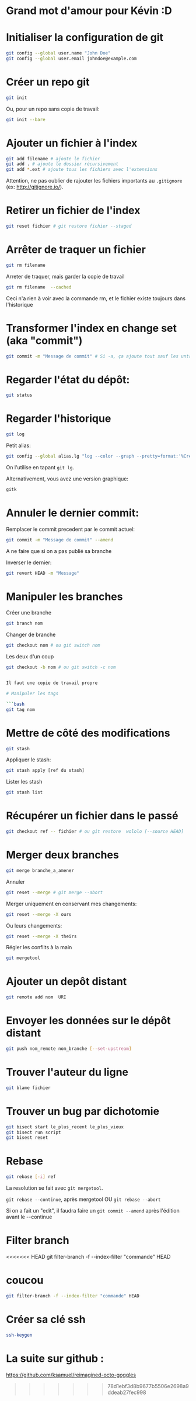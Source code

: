 # Grand mot d'amour pour Kévin :D

# Initialiser la configuration de git

```bash
git config --global user.name "John Doe"
git config --global user.email johndoe@example.com
```

# Créer un repo git

```bash
git init 
```

Ou, pour un repo sans copie de travail:

```bash
git init --bare
```

# Ajouter un fichier à l'index

```bash
git add filename # ajoute le fichier
git add . # ajoute le dossier récursivement
git add *.ext # ajoute tous les fichiers avec l'extensions
```

Attention, ne pas oublier de rajouter les fichiers importants au `.gitignore` (ex: http://gitignore.io/).

# Retirer un fichier de l'index

```bash
git reset fichier # git restore fichier --staged
```

# Arrêter de traquer un fichier

```bash
git rm filename  
```

Arreter de traquer, mais garder la copie de travail

```bash
git rm filename  --cached
```

Ceci n'a rien à voir avec la commande rm, et le fichier existe toujours dans l'historique

# Transformer l'index en change set (aka "commit")

```bash
git commit -m "Message de commit" # Si -a, ça ajoute tout sauf les untracked
```

# Regarder l'état du dépôt:

```bash
git status
```

# Regarder l'historique

```bash
git log
```

Petit alias:

```bash
git config --global alias.lg "log --color --graph --pretty=format:'%Cred%h%Creset -%C(yellow)%d%Creset %s %Cgreen(%cr) %C(bold blue)<%an>%Creset' --abbrev-commit"
```

On l'utilise en tapant `git lg`.

Alternativement, vous avez une version graphique:

```bash
gitk
```

# Annuler le dernier commit:

Remplacer le commit precedent par le commit actuel:

```bash
git commit -m "Message de commit" --amend
```

A ne faire que si on a pas publié sa branche

Inverser le dernier:

```bash
git revert HEAD -m "Message"
```

# Manipuler les branches

Créer une branche

```bash
git branch nom
```

Changer de branche

```bash
git checkout nom # ou git switch nom 
```

Les deux d'un coup

```bash
git checkout -b nom # ou git switch -c nom 


Il faut une copie de travail propre

# Manipuler les tags

```bash
git tag nom
```

# Mettre de côté des modifications


```bash
git stash
```

Appliquer le stash:

```bash
git stash apply [ref du stash]
```

Lister les stash

```bash
git stash list
```

# Récupérer un fichier dans le passé

```bash
git checkout ref -- fichier # ou git restore  wololo [--source HEAD]
```

# Merger deux branches

```bash
git merge branche_a_amener
```

Annuler

```bash
git reset --merge # git merge --abort
```

Merger uniquement en conservant mes changements:

```bash
git reset --merge -X ours
```

Ou leurs changements:

```bash
git reset --merge -X theirs
```

Régler les conflits à la main

```bash
git mergetool
```

# Ajouter un depôt distant

```bash
git remote add nom  URI
```

# Envoyer les données sur le dépôt distant

```bash
git push nom_remote nom_branche [--set-upstream]
```

# Trouver l'auteur du ligne

```bash
git blame fichier
```

# Trouver un bug par dichotomie

```bash
git bisect start le_plus_recent le_plus_vieux 
git bisect run script
git bisest reset
```
# Rebase

```bash
git rebase [-i] ref 
```

La resolution se fait avec `git mergetool`.

`git rebase --continue`, après mergetool OU `git rebase --abort`

Si on a fait un "edit", il faudra faire un `git commit --amend` après l'édition avant le --continue

# Filter branch

<<<<<<< HEAD
git filter-branch -f --index-filter "commande" HEAD



coucou
=======
```bash
git filter-branch -f --index-filter "commande" HEAD
```

# Créer sa clé ssh

```bash
ssh-keygen
```



# La suite sur github : 
https://github.com/ksamuel/reimagined-octo-goggles
>>>>>>> 78d1ebf3d8b9677b5506e2698a9ddeab27fec998

